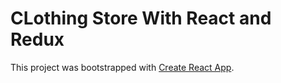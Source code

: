 # CLothing Store With React and Redux

This project was bootstrapped with [Create React App](https://github.com/facebook/create-react-app).


